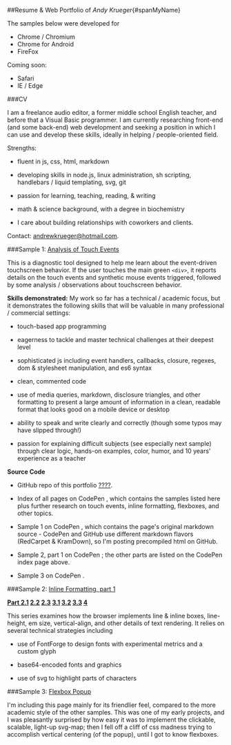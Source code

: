 ##Resume & Web Portfolio of _Andy Krueger_{#spanMyName}

The samples below were developed for 

- <span class='goodBrowser'>Chrome / Chromium</span>
- <span class='goodBrowser'>Chrome for Android</span>
- <span class='goodBrowser'>FireFox</span> 

Coming soon: 

- <span class='badBrowser'>Safari</span>
- <span class='badBrowser'>IE / Edge</span>


###CV

I am a freelance audio editor, a former middle school English teacher,
and before that a Visual Basic programmer.  I am currently researching 
front-end (and some back-end) web development and seeking a position in 
which I can use and develop these skills, ideally in helping / 
people-oriented field.

Strengths:

- fluent in js, css, html, markdown

- developing skills in node.js, linux administration, sh scripting,
  handlebars / liquid templating, svg, git

- passion for learning, teaching, reading, & writing

- math & science background, with a degree in biochemistry

- I care about building relationships with coworkers and clients.

Contact: andrewkrueger@hotmail.com.


###Sample 1: [Analysis of Touch Events](https://akrueg.github.io/portfolio/sample_touch/touch)

This is a diagnostic tool designed to help me learn about the
event-driven touchscreen behavior.  If the user touches the main 
green `<div>`, it reports details on the touch events and 
synthetic mouse events triggered, followed by some analysis / 
observations about touchscreen behavior.

____Skills demonstrated:____ My work so far has a technical / academic
focus, but it demonstrates the following skills that will be valuable 
in many professional / commercial settings:

- touch-based app programming

- eagerness to tackle and master technical challenges at their deepest
  level

- sophisticated js including event handlers, callbacks, closure, regexes,
  dom & stylesheet manipulation, and es6 syntax
  
- clean, commented code
  
- use of media queries, markdown, disclosure triangles, and other 
  formatting to present a large amount of information in a clean, 
  readable format that looks good on a mobile device or desktop

- ability to speak and write clearly and correctly (though some typos
  may have slipped through!)

- passion for explaining difficult subjects (see especially next sample)
  through clear logic, hands-on examples, color, humor, and 10 years' 
  experience as a teacher  


<div class='discloseC mdCaptureStart'></div>

**Source Code**

- GitHub repo of this portfolio [<span>????</span>](https://github.com/akrueg/portfolio). <meta i='sourceList'>

- Index of all pages on CodePen [<span></span>](https://codepen.io/akrueg/pen/BLoJxB),
  which contains the samples listed here plus further research on touch
  events, inline formatting, flexboxes, and other topics.
  
- Sample 1 on CodePen [<span></span>](https://codepen.io/akrueg/pen/groBgm),
  which contains the page's original markdown source - CodePen and GitHub use
  different markdown flavors (RedCarpet & KramDown), so I'm posting precompiled
  html on GitHub.
  
- Sample 2, part 1 on CodePen [<span></span>](https://codepen.io/akrueg/pen/rLxzdE);
  the other parts are listed on the CodePen index page above.

- Sample 3 on CodePen [<span></span>](https://codepen.io/akrueg/pen/qaNYjN).

<div class='mdCaptureEnd'></div>


###Sample 2: [Inline Formatting, part 1](https://akrueg.github.io/portfolio/sample_inline/inline1)

**[Part 2.1](https://akrueg.github.io/portfolio/sample_inline/inline21)
[2.2](https://akrueg.github.io/portfolio/sample_inline/inline22)
[2.3](https://akrueg.github.io/portfolio/sample_inline/inline23)
[3.1](https://akrueg.github.io/portfolio/sample_inline/inline31)
[3.2](https://akrueg.github.io/portfolio/sample_inline/inline32)
[3.3](https://akrueg.github.io/portfolio/sample_inline/inline33)
[4](https://akrueg.github.io/portfolio/sample_inline/inline4)** <meta i='inlineLinks'>

This series examines how the browser implements line & inline boxes, 
line-height, em size, vertical-align, and other details of text rendering.
It relies on several technical strategies including

- use of FontForge to design fonts with experimental metrics and a 
  custom glyph

- base64-encoded fonts and graphics

- use of svg to highlight parts of characters


###Sample 3: [Flexbox Popup](https://akrueg.github.io/portfolio/sample_flex/flex)

I'm including this page mainly for its friendlier feel, compared to 
the more academic style of the other samples.  This was one of my
early projects, and I was pleasantly surprised by how easy it was to
implement the clickable, scalable, light-up svg-map; then I fell off a 
cliff of css madness trying to accomplish vertical centering (of the popup), 
until I got to know flexboxes.




